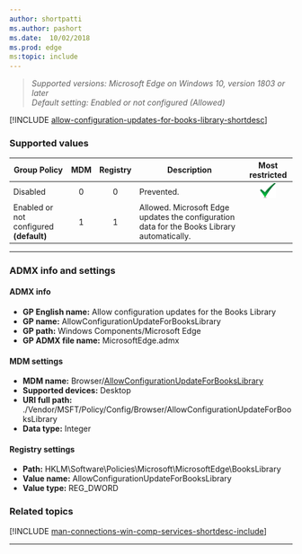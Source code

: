 ```yaml
---
author: shortpatti
ms.author: pashort
ms.date:  10/02/2018
ms.prod: edge
ms:topic: include
---
```


<!-- ## Allow configuration updates for the Books Library -->
>*Supported versions: Microsoft Edge on Windows 10, version 1803 or later*<br>
>*Default setting:  Enabled or not configured (Allowed)*

[!INCLUDE [allow-configuration-updates-for-books-library-shortdesc](../shortdesc/allow-configuration-updates-for-books-library-shortdesc.md)]

### Supported values

|Group Policy  |MDM |Registry |Description |Most restricted |
|---|:---:|:---:|---|:---:|
|Disabled |0 |0 |Prevented. |![Most restricted value](../images/check-gn.png) |
|Enabled or not configured<br>**(default)** |1 |1 |Allowed. Microsoft Edge updates the configuration data for the Books Library automatically. | |
---

### ADMX info and settings

#### ADMX info
- **GP English name:** Allow configuration updates for the Books Library
- **GP name:** AllowConfigurationUpdateForBooksLibrary
- **GP path:** Windows Components/Microsoft Edge
- **GP ADMX file name:** MicrosoftEdge.admx

#### MDM settings
- **MDM name:** Browser/[AllowConfigurationUpdateForBooksLibrary](https://docs.microsoft.com/windows/client-management/mdm/policy-csp-browser#browser-allowconfigurationupdateforbookslibrary)
- **Supported devices:** Desktop
- **URI full path:** ./Vendor/MSFT/Policy/Config/Browser/AllowConfigurationUpdateForBooksLibrary 
- **Data type:** Integer

#### Registry settings
- **Path:** HKLM\Software\Policies\Microsoft\MicrosoftEdge\BooksLibrary
- **Value name:** AllowConfigurationUpdateForBooksLibrary 
- **Value type:** REG_DWORD

### Related topics

[!INCLUDE [man-connections-win-comp-services-shortdesc-include](man-connections-win-comp-services-shortdesc-include.md)]

<hr>
